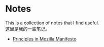 # Notes

This is a collection of notes that I find useful.<br/>
这里是我的一些笔记。

- [Principles in Mozilla Manifesto](./principles-in-mozilla-manifesto.mdx)